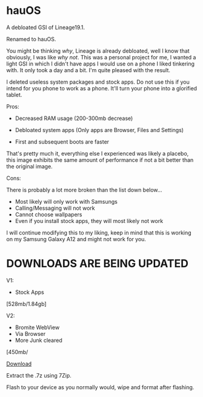 # hauOS

A debloated GSI of Lineage19.1.

Renamed to hauOS.

You might be thinking *why*, Lineage is already debloated, well I know that obviously, I was like *why not*. This was a personal project for me, I wanted a light GSI in which I didn't have apps I would use on a phone I liked tinkering with. It only took a day and a bit. I'm quite pleased with the result.

I deleted useless system packages and stock apps. Do not use this if you intend for you phone to work as a phone. It'll turn your phone into a glorified tablet.

Pros: 

- Decreased RAM usage (200-300mb decrease)
  
- Debloated system apps (Only apps are Browser, Files and Settings)

- First and subsequent boots are faster
  
That's pretty much it, everything else I experienced was likely a placebo, this image exhibits the same amount of performance if not a bit better than the original image.

Cons:

There is probably a lot more broken than the list down below...

- Most likely will only work with Samsungs
- Calling/Messaging will not work
- Cannot choose wallpapers
- Even if you install stock apps, they will most likely not work

I will continue modifying this to my liking, keep in mind that this is working on my Samsung Galaxy A12 and might not work for you.

# DOWNLOADS ARE BEING UPDATED
V1:
- Stock Apps

[528mb/1.84gb]

V2:
- Bromite WebView
- Via Browser
- More Junk cleared

[450mb/

[Download]()

Extract the .7z using 7Zip.

Flash to your device as you normally would, wipe and format after flashing.
